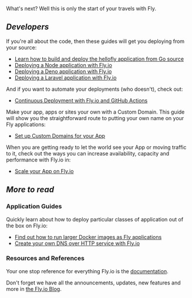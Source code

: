 What's next? Well this is only the start of your travels with Fly.

## _Developers_

If you're all about the code, then these guides will get you deploying from your source:

* [Learn how to build and deploy the hellofly application from Go source](/docs/getting-started/golang/)
* [Deploying a Node application with Fly.io](/docs/getting-started/node/)
* [Deploying a Deno application with Fly.io](/docs/getting-started/deno/)
* [Deploying a Laravel application with Fly.io](/docs/getting-started/laravel/)

And if you want to automate your deployments (who doesn't), check out:

* [Continuous Deployment with Fly.io and GitHub Actions](/docs/app-guides/continuous-deployment-with-github-actions/)

Make your app, apps or sites your own with a Custom Domain. This guide will show you the straightforward route to putting your own name on your Fly applications:

* [Set up Custom Domains for your App](/docs/app-guides/custom-domains-with-fly/)

When you are getting ready to let the world see your App or moving traffic to it, check out the ways you can increase availability, capacity and performance with Fly.io in:

* [Scale your App on Fly.io](/docs/scaling/)

## _More to read_

### Application Guides

Quickly learn about how to deploy particular classes of application out of the box on Fly.io:

* [Find out how to run larger Docker images as Fly applications](/docs/app-guides/run-a-global-image-service/)
* [Create your own DNS over HTTP service with Fly.io](/docs/app-guides/run-a-private-dns-over-https-service/)

### Resources and References

Your one stop reference for everything Fly.io is the [documentation](/docs).

Don't forget we have all the announcements, updates, new features and more in [the Fly.io Blog](/blog).


